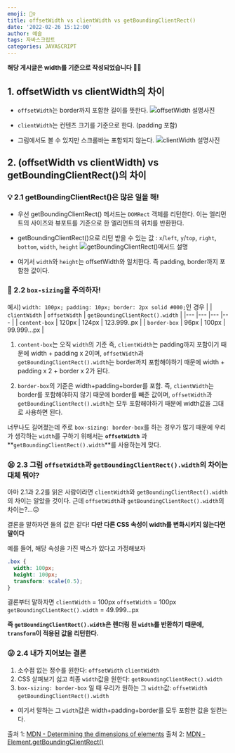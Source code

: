 ```yaml
---
emoji: 🧚‍♀️
title: offsetWidth vs clientWidth vs getBoundingClientRect()
date: '2022-02-26 15:12:00'
author: 예슬
tags: 자바스크립트
categories: JAVASCRIPT
---
```


**해당 게시글은 width를 기준으로 작성되었습니다 👩‍🎨**

## 1. offsetWidth vs clientWidth의 차이

- `offsetWidth`는 border까지 포함한 길이를 뜻한다.
  ![offsetWidth 설명사진](https://developer.mozilla.org/en-US/docs/Web/API/CSS_Object_Model/Determining_the_dimensions_of_elements/dimensions-offset.png)

- `clientWidth`는 컨텐츠 크기를 기준으로 한다. (padding 포함)
- 그림에서도 볼 수 있지만 스크롤바는 포함되지 않는다.
  ![clientWidth 설명사진](https://developer.mozilla.org/en-US/docs/Web/API/CSS_Object_Model/Determining_the_dimensions_of_elements/dimensions-client.png)

## 2. (offsetWidth vs clientWidth) vs getBoundingClientRect()의 차이

### 💡 2.1 getBoundingClientRect()은 많은 일을 해!

- 우선 getBoundingClientRect() 메서드는 `DOMRect` 객체를 리턴한다. 이는 엘리먼트의 사이즈와 뷰포트를 기준으로 한 엘리먼트의 위치를 반환한다.
- getBoundingClientRect()으로 리턴 받을 수 있는 값 : `x`/`left`, `y`/`top`, `right`, `bottom`, `width`, `height`
  ![getBoundingClientRect()메서드 설명](https://developer.mozilla.org/en-US/docs/Web/API/Element/getBoundingClientRect/element-box-diagram.png)

- 여기서 `width`와 `height`는 offsetWidth와 일치한다. 즉 padding, border까지 포함한 값이다.

### 📍 2.2 `box-sizing`을 주의하자!

예시) `width: 100px; padding: 10px; border: 2px solid #000;`인 경우
| | `clientWidth` | `offsetWidth` | `getBoundingClientRect().width` |
|--- |--- |--- |--- |
| `content-box` | 120px | 124px | 123.999..px |
| `border-box` | 96px | 100px | 99.999...px |

1. `content-box`는 오직 `width`의 기준
   즉, `clientWidth`는 padding까지 포함이기 때문에 width + padding x 2이며, `offsetWidth`과 `getBoundingClientRect().width`는 border까지 포함해야하기 때문에 width + padding x 2 + border x 2가 된다.

2. `border-box`의 기준은 width+padding+border를 포함.
   즉, `clientWidth`는 border를 포함해야하지 않기 때문에 border를 빼준 값이며, `offsetWidth`과 `getBoundingClientRect().width`는 모두 포함해야하기 때문에 width값을 그대로 사용하면 된다.

너무나도 길어졌는데 주로 `box-sizing: border-box`를 하는 경우가 많기 때문에 우리가 생각하는 `width`를 구하기 위해서는 **`offsetWidth`** 과 **`getBoundingClientRect().width`**를 사용하는게 맞다.

### 😫 2.3 그럼 `offsetWidth`과 `getBoundingClientRect().width`의 차이는 대체 뭐야?

아마 2.1과 2.2를 읽은 사람이라면 `clientWidth`와 `getBoundingClientRect().width`의 차이는 알았을 것이다. 근데 `offsetWidth`과 `getBoundingClientRect().width`의 차이는?...😥

결론을 말하자면 둘의 값은 같다! **다만 다른 CSS 속성이 width를 변화시키지 않는다면 말이다**

예를 들어, 해당 속성을 가진 박스가 있다고 가정해보자

```css
.box {
  width: 100px;
  height: 100px;
  transform: scale(0.5);
}
```

결론부터 말하자면
`clientWidth` = 100px
`offsetWidth` = 100px
`getBoundingClientRect().width` = 49.999...px

**즉 `getBoundingClientRect().width`은 렌더링 된 `width`를 반환하기 때문에, `transform`이 적용된 값을 리턴한다.**

### 😜 2.4 내가 지어보는 결론

1. 소수점 없는 정수를 원한다: `offsetWidth` `clientWidth`
2. CSS 살펴보기 싫고 최종 `width`값을 원한다: `getBoundingClientRect().width`
3. `box-sizing: border-box` 일 때 우리가 원하는 그 `width`값:
   `offsetWidth` `getBoundingClientRect().width`

- 여기서 말하는 그 `width`값은 width+padding+border를 모두 포함한 값을 일컫는다.

출처 1: [MDN - Determining the dimensions of elements](https://developer.mozilla.org/en-US/docs/Web/API/CSS_Object_Model/Determining_the_dimensions_of_elements)
출처 2: [MDN - Element.getBoundingClientRect()](https://developer.mozilla.org/en-US/docs/Web/API/Element/getBoundingClientRect)
